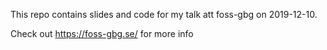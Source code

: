 This repo contains slides and code for my talk att foss-gbg on 2019-12-10.

Check out https://foss-gbg.se/ for more info
